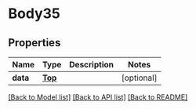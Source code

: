 # Body35

## Properties
Name | Type | Description | Notes
------------ | ------------- | ------------- | -------------
**data** | [**Top**](Top.md) |  | [optional] 

[[Back to Model list]](../README.md#documentation-for-models) [[Back to API list]](../README.md#documentation-for-api-endpoints) [[Back to README]](../README.md)

